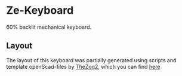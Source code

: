 # Ze-Keyboard
60% backlit mechanical keyboard.

## Layout

The layout of this keyboard was partially generated using scripts and 
template openScad-files by [TheZoq2](https://github.com/TheZoq2/), which
you can find [here](https://github.com/TheZoq2/Keyboard)

